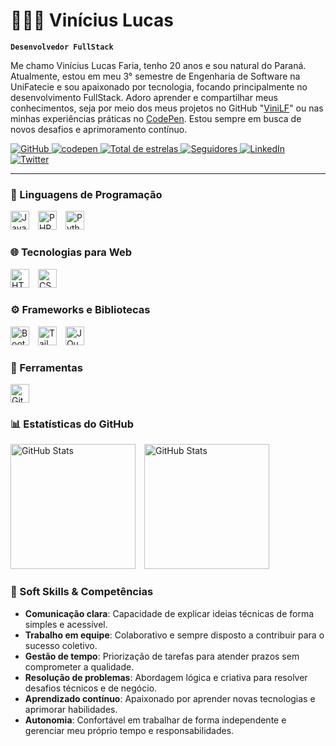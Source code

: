 # 👩🏻‍💻 Vinícius Lucas

**`Desenvolvedor FullStack`**

Me chamo Vinícius Lucas Faria, tenho 20 anos e sou natural do Paraná. Atualmente, estou em meu 3° semestre de Engenharia de Software na UniFatecie e sou apaixonado por tecnologia, focando principalmente no desenvolvimento FullStack. Adoro aprender e compartilhar meus conhecimentos, seja por meio dos meus projetos no GitHub "[ViniLF](https://github.com/ViniLF)" ou nas minhas experiências práticas no [CodePen](https://codepen.io/vinihlucas90). Estou sempre em busca de novos desafios e aprimoramento contínuo.

<p align="left">
    <a href="https://github.com/ViniLF">
        <img 
            alt="GitHub"
            title="GitHub"
            src="https://img.shields.io/badge/GitHub-1155ba?style=for-the-badge&logo=github"
        />
    </a>
    <a href="https://codepen.io/vinihlucas90/pens/showcase">
        <img 
            alt="codepen" 
            title="Acompanhe meus projetos" 
            src="https://custom-icon-badges.demolab.com/badge/codepen-5c5c5c?style=for-the-badge&logo=codepen"
        />
    </a>
    <a href="https://github.com/ViniLF?tab=repositories&sort=stargazers">
        <img 
            alt="Total de estrelas" 
            title="Total de estrelas no GitHub" 
            src="https://custom-icon-badges.demolab.com/github/stars/ViniLF?color=55960c&style=for-the-badge&labelColor=488207&logo=star&label=estrelas"
        />
    </a>
    <a href="https://github.com/ViniLF?tab=followers">
        <img 
            alt="Seguidores" 
            title="Me siga no GitHub" 
            src="https://custom-icon-badges.demolab.com/github/followers/ViniLF?color=236ad3&labelColor=1155ba&style=for-the-badge&logo=github&label=Seguidores&logoColor=white"
        />
    </a>
    <a href="https://www.linkedin.com/in/viniciuslucasfaria/">
        <img 
            alt="LinkedIn"
            title="Perfil no LinkedIn"
            src="https://custom-icon-badges.demolab.com/badge/LinkedIn-0077b5?style=for-the-badge&logo=linkedin&logoColor=white"
        />
    </a>
    <a href="https://x.com/vinisso_1">
        <img 
            alt="Twitter"
            title="Siga-me no Twitter"
            src="https://custom-icon-badges.demolab.com/badge/Twitter-1DA1F2?style=for-the-badge&logo=twitter&logoColor=white"
        />
    </a>
</p>

---

### 🤖 Linguagens de Programação

<p>
    <img 
        alt="JavaScript" 
        title="JavaScript" 
        width="30px" 
        style="padding-right: 10px;" 
        src="https://cdn.jsdelivr.net/gh/devicons/devicon@latest/icons/javascript/javascript-original.svg" 
    />
    <img 
        alt="PHP" 
        title="PHP"
        width="30px" 
        style="padding-right: 10px;" 
        src="https://cdn.jsdelivr.net/gh/devicons/devicon@latest/icons/php/php-original.svg" 
    />
    <img 
        alt="Python" 
        title="Python"
        width="30px" 
        style="padding-right: 10px;" 
        src="https://cdn.jsdelivr.net/gh/devicons/devicon@latest/icons/python/python-original.svg" 
    />
</p>

### 🌐 Tecnologias para Web

<p>
    <img 
        alt="HTML" 
        title="HTML" 
        width="30px" 
        style="padding-right: 10px;" 
        src="https://cdn.jsdelivr.net/gh/devicons/devicon@latest/icons/html5/html5-original.svg" 
    />
    <img 
        alt="CSS" 
        title="CSS"
        width="30px" 
        style="padding-right: 10px;" 
        src="https://cdn.jsdelivr.net/gh/devicons/devicon@latest/icons/css3/css3-original.svg" 
    />
</p>

### ⚙️ Frameworks e Bibliotecas

<p>
    <img 
        alt="Bootstrap" 
        title="Bootstrap" 
        width="30px" 
        style="padding-right: 10px;" 
        src="https://cdn.jsdelivr.net/gh/devicons/devicon@latest/icons/bootstrap/bootstrap-original.svg" 
    />
    <img 
        alt="Tailwind" 
        title="Tailwind"
        width="30px" 
        style="padding-right: 10px;" 
        src="https://cdn.jsdelivr.net/gh/devicons/devicon@latest/icons/tailwindcss/tailwindcss-original.svg" 
    />
    <img 
        alt="JQuery" 
        title="JQuery"
        width="30px" 
        style="padding-right: 10px;" 
        src="https://cdn.jsdelivr.net/gh/devicons/devicon@latest/icons/jquery/jquery-original.svg" 
    />
</p>

### 🧰 Ferramentas

<p>
    <img 
        alt="Git"
        title="Git"
        width="30px" 
        style="padding-right: 10px;" 
        src="https://cdn.jsdelivr.net/gh/devicons/devicon@latest/icons/git/git-original.svg" 
    />
</p>

### 📊 Estatísticas do GitHub

<p>
  <img 
    alt="GitHub Stats" 
    height="200" 
    style="padding-right: 10px;" 
    src="https://github-readme-stats.vercel.app/api?username=ViniLF&show_icons=true&theme=tokyonight&include_all_commits=true&locale=pt-br" 
  />
  <img 
      alt="GitHub Stats" 
      height="200" 
      src="https://github-readme-stats.vercel.app/api/top-langs/?username=ViniLF&theme=tokyonight&layout=compact&custom_title=Tecnologias&langs_count=9" 
  />
</p>

### 🌟 Soft Skills & Competências

- **Comunicação clara**: Capacidade de explicar ideias técnicas de forma simples e acessível.
- **Trabalho em equipe**: Colaborativo e sempre disposto a contribuir para o sucesso coletivo.
- **Gestão de tempo**: Priorização de tarefas para atender prazos sem comprometer a qualidade.
- **Resolução de problemas**: Abordagem lógica e criativa para resolver desafios técnicos e de negócio.
- **Aprendizado contínuo**: Apaixonado por aprender novas tecnologias e aprimorar habilidades.
- **Autonomia**: Confortável em trabalhar de forma independente e gerenciar meu próprio tempo e responsabilidades.
